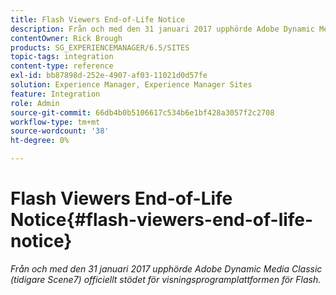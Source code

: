 ```yaml
---
title: Flash Viewers End-of-Life Notice
description: Från och med den 31 januari 2017 upphörde Adobe Dynamic Media Classic officiellt stödet för visningsprogramplattformen för Flash.
contentOwner: Rick Brough
products: SG_EXPERIENCEMANAGER/6.5/SITES
topic-tags: integration
content-type: reference
exl-id: bb87898d-252e-4907-af03-11021d0d57fe
solution: Experience Manager, Experience Manager Sites
feature: Integration
role: Admin
source-git-commit: 66db4b0b5106617c534b6e1bf428a3057f2c2708
workflow-type: tm+mt
source-wordcount: '38'
ht-degree: 0%

---
```


# Flash Viewers End-of-Life Notice{#flash-viewers-end-of-life-notice}

*Från och med den 31 januari 2017 upphörde Adobe Dynamic Media Classic (tidigare Scene7) officiellt stödet för visningsprogramplattformen för Flash.*

<!-- *For more information about this important change, see the following FAQ website:*

[https://docs.adobe.com/content/docs/en/aem/6-1/administer/integration/marketing-cloud/scene7/flash-eol.html](https://docs.adobe.com/content/docs/en/aem/6-1/administer/integration/marketing-cloud/scene7/flash-eol.html). -->
